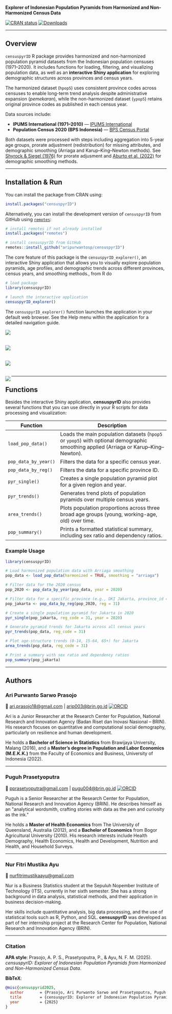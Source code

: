 **Explorer of Indonesian Population Pyramids from Harmonized and Non-Harmonized Census Data**

[![CRAN status](https://www.r-pkg.org/badges/version/censuspyrID)](https://CRAN.R-project.org/package=censuspyrID)
[![Downloads](https://cranlogs.r-pkg.org/badges/grand-total/censuspyrID)](https://CRAN.R-project.org/package=censuspyrID)

---

## Overview

`censuspyrID` R package provides harmonized and non-harmonized population pyramid datasets
from the Indonesian population censuses (1971–2020).
It includes functions for loading, filtering, and visualizing population data,
as well as an **interactive Shiny application** for exploring demographic structures
across provinces and census years.

The harmonized dataset (`hpop5`) uses consistent province codes across censuses
to enable long-term trend analysis despite administrative expansion
(*pemekaran*), while the non-harmonized dataset (`ypop5`) retains original province
codes as published in each census year.

Data sources include:

- **IPUMS International (1971–2010)** — [IPUMS International](https://doi.org/10.18128/D020.V7.7)
- **Population Census 2020 (BPS Indonesia)** — [BPS Census Portal](http://sensus.bps.go.id/topik/tabular/sp2020/3)

Both datasets were processed with steps including aggregation into 5-year age groups,
prorate adjustment (redistribution) for missing attributes, and demographic smoothing
(Arriaga and Karup–King–Newton methods). See [Shyrock & Siegel (1976)](https://doi.org/10.1016/B978-0-12-641150-8.50031-7)
for prorate adjusment and [Aburto et al. (2022)](https://timriffe.github.io/DemoTools/articles/smoothing_with_demotools.html#references-1)
for demographic smoothing methods.

---

## Installation & Run

You can install the package from CRAN using:

```r
install.packages("censuspyrID")
```

Alternatively, you can install the development version of `censuspyrID` from GitHub using [`remotes`](https://cran.r-project.org/package=remotes):

```r
# install remotes if not already installed
install.packages("remotes")

# install censuspyrID from GitHub
remotes::install_github("aripurwantosp/censuspyrID")
```
The core feature of this package is the `censuspyrID_explorer()`, an interactive Shiny application that allows you to visually explore population pyramids, age profiles, and demographic trends across different provinces, census years, and smoothing methods., from R do
```r
# load package
library(censuspyrID)

# launch the interactive application
censuspyrID_explorer()

```
The `censuspyrID_explorer()` function launches the application in your default web browser. See the Help menu within the application for a detailed navigation guide.

<img src="https://github.com/aripurwantosp/censuspyrID/blob/main/screenshoot/censuspyrID_explorer_1.PNG" align="left"/>

<br></br>

<img src="https://github.com/aripurwantosp/censuspyrID/blob/main/screenshoot/censuspyrID_explorer_2.PNG" align="left"/>

<br></br>

<img src="https://github.com/aripurwantosp/censuspyrID/blob/main/screenshoot/censuspyrID_explorer_3.PNG" align="left"/>

<br></br>

<img src="https://github.com/aripurwantosp/censuspyrID/blob/main/screenshoot/censuspyrID_explorer_4.PNG" align="left"/>

---

## Functions

Besides the interactive Shiny application, **censuspyrID** also provides several 
functions that you can use directly in your R scripts for data processing and visualization:

| Function             | Description |
|----------------------|-------------|
| `load_pop_data()`    | Loads the main population datasets (`hpop5` or `ypop5`) with optional demographic smoothing applied (Arriaga or Karup–King–Newton). |
| `pop_data_by_year()` | Filters the data for a specific census year. |
| `pop_data_by_reg()`  | Filters the data for a specific province ID. |
| `pyr_single()`       | Creates a single population pyramid plot for a given region and year. |
| `pyr_trends()`       | Generates trend plots of population pyramids over multiple census years. |
| `area_trends()`      | Plots population proportions across three broad age groups (young, working-age, old) over time. |
| `pop_summary()`      | Prints a formatted statistical summary, including sex ratio and dependency ratios. |

### Example Usage

```r
library(censuspyrID)

# Load harmonized population data with Arriaga smoothing
pop_data <- load_pop_data(harmonized = TRUE, smoothing = "arriaga")

# Filter data for the 2020 census
pop_2020 <- pop_data_by_year(pop_data, year = 2020)

# Filter data for a specific province (e.g., DKI Jakarta, province_id = 31)
pop_jakarta <- pop_data_by_reg(pop_2020, reg = 31)

# Create a single population pyramid for Jakarta in 2020
pyr_single(pop_jakarta, reg_code = 31, year = 2020)

# Generate pyramid trends for Jakarta across all census years
pyr_trends(pop_data, reg_code = 31)

# Plot age-structure trends (0-14, 15-64, 65+) for Jakarta
area_trends(pop_data, reg_code = 31)

# Print a summary with sex ratio and dependency ratios
pop_summary(pop_jakarta)
```
---

## Authors

### Ari Purwanto Sarwo Prasojo
📧 ari.prasojo18@gmail.com | arip003@brin.go.id
[![ORCID](https://img.shields.io/badge/ORCID-0000--0002--4862--5523-brightgreen?logo=orcid&logoColor=white)](https://orcid.org/0000-0002-4862-5523)

Ari is a Junior Researcher at the Research Center for Population, National Research and Innovation Agency (Badan Riset dan Inovasi Nasional – BRIN). His research focuses on quantitative and computational social demography, particularly on resilience and human development.

He holds a **Bachelor of Science in Statistics** from Brawijaya University, Malang (2016), and a **Master’s degree in Population and Labor Economics (M.E.K.K.)** from the Faculty of Economics and Business, University of Indonesia (2022).

---

### Puguh Prasetyoputra
📧 pprasetyoputra@gmail.com | pugu004@brin.go.id
[![ORCID](https://img.shields.io/badge/ORCID-0000--0001--5494--7003-brightgreen?logo=orcid&logoColor=white)](https://orcid.org/0000-0001-5494-7003)

Puguh is a Senior Researcher at the Research Center for Population, National Research and Innovation Agency (BRIN). He describes himself as an "analytical wordsmith, crafting stories with data as the pen and curiosity as the ink."

He holds a **Master of Health Economics** from The University of Queensland, Australia (2012), and a **Bachelor of Economics** from Bogor Agricultural University (2010). His research interests include Health Demography, Health Economics, Health and Development, Nutrition and Health, and Household Surveys.

---

### Nur Fitri Mustika Ayu
📧 nurfitrimustikaayu@gmail.com

Nur is a Business Statistics student at the Sepuluh Nopember Institute of Technology (ITS), currently in her sixth semester. She has a strong background in data analysis, statistical methods, and their application in business decision-making.

Her skills include quantitative analysis, big data processing, and the use of statistical tools such as R, Python, and SQL. **censuspyrID** was developed as part of her internship project at the Research Center for Population, National Research and Innovation Agency (BRIN).

---

### Citation

**APA style**:
Prasojo, A. P. S., Prasetyoputra, P., & Ayu, N. F. M. (2025). *censuspyrID: Explorer of Indonesian Population Pyramids from Harmonized and Non-Harmonized Census Data*.

**BibTeX**:
```bibtex
@misc{censuspyrid2025,
  author       = {Prasojo, Ari Purwanto Sarwo and Prasetyoputra, Puguh and Ayu, Nur Fitri Mustika},
  title        = {censuspyrID: Explorer of Indonesian Population Pyramids from Harmonized and Non-Harmonized Census Data},
  year         = {2025}
}
